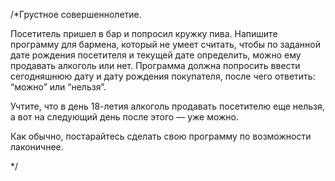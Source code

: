 /*Грустное совершеннолетие.

Посетитель пришел в бар и попросил кружку пива. Напишите программу для бармена, который не умеет считать,
чтобы по заданной дате рождения посетителя и текущей дате определить, можно ему продавать алкоголь или нет. 
Программа должна попросить ввести сегодняшнюю дату и дату рождения покупателя, после чего ответить: “можно” или “нельзя”.

Учтите, что в день 18-летия алкоголь продавать посетителю еще нельзя, а вот на следующий день после этого — уже можно.

Как обычно, постарайтесь сделать свою программу по возможности лаконичнее.


*/